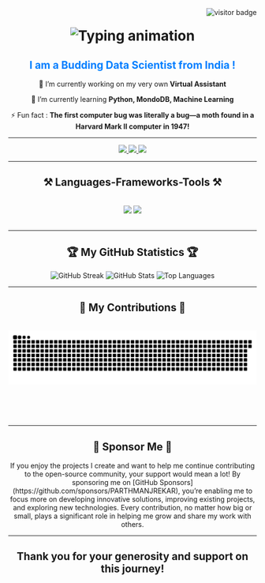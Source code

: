 <img align="right" src="https://visitor-badge.laobi.icu/badge?page_id=PARTHMANJREKAR.PARTHMANJREKAR" alt="visitor badge" />

<h1 align="center">
  <img src="https://readme-typing-svg.herokuapp.com/?font=Alphacorsa&size=280&center=true&vCenter=true&width=5000&height=600&duration=13000&lines=+Welcome!+I'm+Parth+Manjrekar👋;" alt="Typing animation" />
</h1>


<h2 align="center"; style="font-size: 100 px; color:#007FFF;">I am a Budding Data Scientist from India !</h2>


<div align="center">
 
 🔭 I’m currently working on my very own **Virtual Assistant**
 
 🌱 I’m currently learning **Python, MondoDB, Machine Learning**

⚡ Fun fact : **The first computer bug was literally a bug—a moth found in a Harvard Mark II computer in 1947!**


 </div>
 <hr/>
 
<div align="center"> 
  <a href="mailto:parthmanjrekar2546@gmail.com">
    <img src="https://img.shields.io/badge/Gmail-333333?style=for-the-badge&logo=gmail&logoColor=red" />
  </a>
  <a href="[https://www.linkedin.com/in/parth-manjrekar-15127328b/]" target="_blank">
    <img src="https://img.shields.io/badge/LinkedIn-0077B5?style=for-the-badge&logo=linkedin&logoColor=white" target="_blank" />
  </a>
  <a href="https://salesp07.github.io" target="_blank">
     <img src="https://img.shields.io/badge/Portfolio-FF5722?style=for-the-badge&logo=todoist&logoColor=white" target="_blank" /> <!-- sqlite, safari, google-chrome are other good icon options -->
  </a>
</div>

 <hr/>
 
<h2 align="center">⚒️ Languages-Frameworks-Tools ⚒️</h2>
<br/>
<div align="center">
    <img src="https://skillicons.dev/icons?i=html,css,vscode,git,github,figma,tailwind," />
    <img src="https://skillicons.dev/icons?i=python,javascript,java,firebase,mongodb,c,cpp" /><br>
</div>

<br/>

<hr/>

<h2 align="center">🏆 My GitHub Statistics 🏆</h2>


<div align="center">
 
![GitHub Streak](https://streak-stats.demolab.com?user=PARTHMANJREKAR&theme=great-gatsby&hide_border=true&bg_color=000000)
![GitHub Stats](https://github-readme-stats.vercel.app/api?username=PARTHMANJREKAR&show_icons=true&theme=great-gatsby&hide_border=true&bg_color=000000)
![Top Languages](https://github-readme-stats.vercel.app/api/top-langs/?username=PARTHMANJREKAR&layout=compact&theme=great-gatsby&hide_border=true&bg_color=000000)

</div>
<hr/>

<div align="center">
  <h2>🐍 My Contributions 🐍</h2>
  <br>
  <img alt="snake eating my contributions" src="https://raw.githubusercontent.com/PARTHMANJREKAR/PARTHMANJREKAR/output/github-contribution-grid-snake.svg" />
  
  <br/><br/><br/>
</div>
<hr/>


<h2 align="center">💖 Sponsor Me 💖</h2>
<div align="center">
If you enjoy the projects I create and want to help me continue contributing to the open-source community, your support would mean a lot! By sponsoring me on [GitHub Sponsors](https://github.com/sponsors/PARTHMANJREKAR), you’re enabling me to focus more on developing innovative solutions, improving existing projects, and exploring new technologies. Every contribution, no matter how big or small, plays a significant role in helping me grow and share my work with others. 

<hr/>

<h2 align="center">Thank you for your generosity and support on this journey!</h2>


